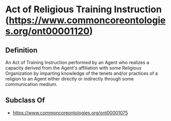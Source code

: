 # Act of Religious Training Instruction (https://www.commoncoreontologies.org/ont00001120)

## Definition
An Act of Training Instruction performed by an Agent who realizes a capacity derived from the Agent's affiliation with some Religious Organization by imparting knowledge of the tenets and/or practices of a religion to an Agent either directly or indirectly through some communication medium.

## Subclass Of
- https://www.commoncoreontologies.org/ont00001075

